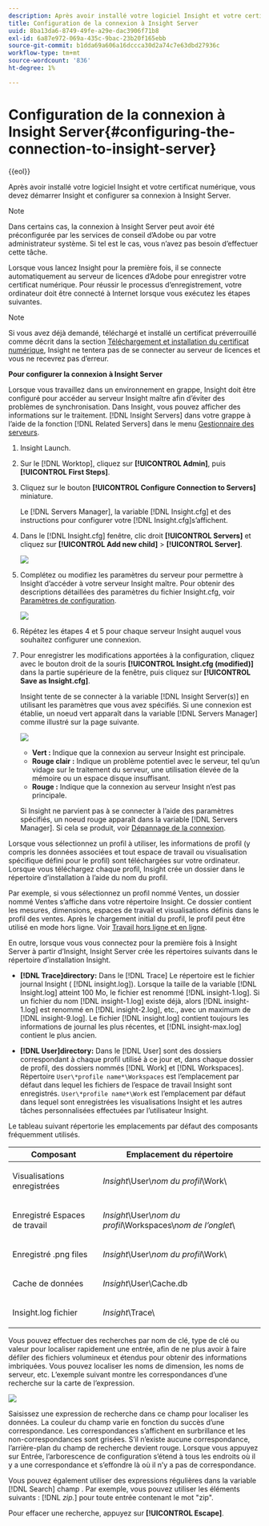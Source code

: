 ```yaml
---
description: Après avoir installé votre logiciel Insight et votre certificat numérique, vous devez démarrer Insight et configurer sa connexion à Insight Server.
title: Configuration de la connexion à Insight Server
uuid: 8ba13da6-8749-49fe-a29e-dac3906f71b8
exl-id: 6a87e972-069a-435c-9bac-23b20f165ebb
source-git-commit: b1dda69a606a16dccca30d2a74c7e63dbd27936c
workflow-type: tm+mt
source-wordcount: '836'
ht-degree: 1%

---
```


# Configuration de la connexion à Insight Server{#configuring-the-connection-to-insight-server}

{{eol}}

Après avoir installé votre logiciel Insight et votre certificat numérique, vous devez démarrer Insight et configurer sa connexion à Insight Server.

>[!NOTE]
>
>Dans certains cas, la connexion à Insight Server peut avoir été préconfigurée par les services de conseil d’Adobe ou par votre administrateur système. Si tel est le cas, vous n’avez pas besoin d’effectuer cette tâche.

Lorsque vous lancez Insight pour la première fois, il se connecte automatiquement au serveur de licences d’Adobe pour enregistrer votre certificat numérique. Pour réussir le processus d’enregistrement, votre ordinateur doit être connecté à Internet lorsque vous exécutez les étapes suivantes.

>[!NOTE]
>
>Si vous avez déjà demandé, téléchargé et installé un certificat préverrouillé comme décrit dans la section [Téléchargement et installation du certificat numérique](../../../home/c-install-insight/install-setup/c-dgtl-crtf.md#topic-fed3b44e472c4e4ca6dd5852af14cdb9), Insight ne tentera pas de se connecter au serveur de licences et vous ne recevrez pas d’erreur.

**Pour configurer la connexion à Insight Server**

Lorsque vous travaillez dans un environnement en grappe, Insight doit être configuré pour accéder au serveur Insight maître afin d’éviter des problèmes de synchronisation. Dans Insight, vous pouvez afficher des informations sur le traitement. [!DNL Insight Servers] dans votre grappe à l’aide de la fonction [!DNL Related Servers] dans le menu [Gestionnaire des serveurs](https://experienceleague.adobe.com/docs/data-workbench/using/client/admin-ui/c-svrs-mgr.html).

1. Insight Launch.
1. Sur le [!DNL Worktop], cliquez sur **[!UICONTROL Admin]**, puis **[!UICONTROL First Steps]**.

1. Cliquez sur le bouton **[!UICONTROL Configure Connection to Servers]** miniature.

   Le [!DNL Servers Manager], la variable [!DNL Insight.cfg] et des instructions pour configurer votre [!DNL Insight.cfg]s’affichent.

1. Dans le [!DNL Insight.cfg] fenêtre, clic droit **[!UICONTROL Servers]** et cliquez sur **[!UICONTROL Add new child]** > **[!UICONTROL Server]**.

   ![](assets/cfg_Workstation_AddChild.png)

1. Complétez ou modifiez les paramètres du serveur pour permettre à Insight d’accéder à votre serveur Insight maître. Pour obtenir des descriptions détaillées des paramètres du fichier Insight.cfg, voir [Paramètres de configuration](https://experienceleague.adobe.com/docs/data-workbench/using/client/c-insght-config-param.html).

   ![](assets/cfg_Workstation_AddServer.png)

1. Répétez les étapes 4 et 5 pour chaque serveur Insight auquel vous souhaitez configurer une connexion.
1. Pour enregistrer les modifications apportées à la configuration, cliquez avec le bouton droit de la souris **[!UICONTROL Insight.cfg (modified)]** dans la partie supérieure de la fenêtre, puis cliquez sur **[!UICONTROL Save as Insight.cfg]**.

   Insight tente de se connecter à la variable [!DNL Insight Server(s)] en utilisant les paramètres que vous avez spécifiés. Si une connexion est établie, un noeud vert apparaît dans la variable [!DNL Servers Manager] comme illustré sur la page suivante.

   ![](assets/vis_SysStat_RedGreenDots.png)

   * **Vert :** Indique que la connexion au serveur Insight est principale.
   * **Rouge clair :** Indique un problème potentiel avec le serveur, tel qu’un vidage sur le traitement du serveur, une utilisation élevée de la mémoire ou un espace disque insuffisant.
   * **Rouge :** Indique que la connexion au serveur Insight n’est pas principale.

   Si Insight ne parvient pas à se connecter à l’aide des paramètres spécifiés, un noeud rouge apparaît dans la variable [!DNL Servers Manager]. Si cela se produit, voir [Dépannage de la connexion](../../../home/c-install-insight/install-setup/t-conn-trbsh.md#task-034e588c5ce04c4a8f6d0097364d3b2b).

<!--
c_dir_crt_setup.xml
-->

Lorsque vous sélectionnez un profil à utiliser, les informations de profil (y compris les données associées et tout espace de travail ou visualisation spécifique défini pour le profil) sont téléchargées sur votre ordinateur. Lorsque vous téléchargez chaque profil, Insight crée un dossier dans le répertoire d’installation à l’aide du nom du profil.

Par exemple, si vous sélectionnez un profil nommé Ventes, un dossier nommé Ventes s’affiche dans votre répertoire Insight. Ce dossier contient les mesures, dimensions, espaces de travail et visualisations définis dans le profil des ventes. Après le chargement initial du profil, le profil peut être utilisé en mode hors ligne. Voir [Travail hors ligne et en ligne](https://experienceleague.adobe.com/docs/data-workbench/using/client/c-off-on.html).

En outre, lorsque vous vous connectez pour la première fois à Insight Server à partir d’Insight, Insight Server crée les répertoires suivants dans le répertoire d’installation Insight.

* **[!DNL Trace]directory:** Dans le [!DNL Trace] Le répertoire est le fichier journal Insight ( [!DNL insight.log]). Lorsque la taille de la variable [!DNL Insight.log] atteint 100 Mo, le fichier est renommé [!DNL insight-1.log]. Si un fichier du nom [!DNL insight-1.log] existe déjà, alors [!DNL insight-1.log] est renommé en [!DNL insight-2.log], etc., avec un maximum de [!DNL insight-9.log]. Le fichier [!DNL insight.log] contient toujours les informations de journal les plus récentes, et [!DNL insight-max.log] contient le plus ancien.

* **[!DNL User]directory:** Dans le [!DNL User] sont des dossiers correspondant à chaque profil utilisé à ce jour et, dans chaque dossier de profil, des dossiers nommés [!DNL Work] et [!DNL Workspaces]. Répertoire `User\*profile name*\Workspaces` est l’emplacement par défaut dans lequel les fichiers de l’espace de travail Insight sont enregistrés. `User\*profile name*\Work` est l’emplacement par défaut dans lequel sont enregistrées les visualisations Insight et les autres tâches personnalisées effectuées par l’utilisateur Insight.

Le tableau suivant répertorie les emplacements par défaut des composants fréquemment utilisés.

<table id="table_0254A8C25AF5400F89F87A242746D07E"> 
 <thead> 
  <tr> 
   <th colname="col1" class="entry"> Composant </th> 
   <th colname="col2" class="entry"> Emplacement du répertoire </th> 
  </tr>
 </thead>
 <tbody> 
  <tr> 
   <td colname="col1"> <p>Visualisations enregistrées </p> </td> 
   <td colname="col2"> <p><i>Insight</i>\User\<i>nom du profil</i>\Work\ </p> </td> 
  </tr> 
  <tr> 
   <td colname="col1"> <p>Enregistré <span class="wintitle"> Espaces de travail</span> </p> </td> 
   <td colname="col2"> <p><i>Insight</i>\User\<i>nom du profil</i>\Workspaces\<i>nom de l’onglet</i>\ </p> </td> 
  </tr> 
  <tr> 
   <td colname="col1"> <p>Enregistré<span class="filepath"> .png</span> files </p> </td> 
   <td colname="col2"> <p><i>Insight</i>\User\<i>nom du profil</i>\Work\ </p> </td> 
  </tr> 
  <tr> 
   <td colname="col1"> <p>Cache de données </p> </td> 
   <td colname="col2"> <p><i>Insight</i>\User\Cache.db </p> </td> 
  </tr> 
  <tr> 
   <td colname="col1"> <p><span class="filepath"> Insight.log</span> fichier </p> </td> 
   <td colname="col2"> <p><i>Insight</i>\Trace\ </p> </td> 
  </tr> 
 </tbody> 
</table>

<!--
c_config_file_ent.xml
-->

Vous pouvez effectuer des recherches par nom de clé, type de clé ou valeur pour localiser rapidement une entrée, afin de ne plus avoir à faire défiler des fichiers volumineux et étendus pour obtenir des informations imbriquées. Vous pouvez localiser les noms de dimension, les noms de serveur, etc. L’exemple suivant montre les correspondances d’une recherche sur la carte de l’expression.

![](assets/cfg_search.PNG)

Saisissez une expression de recherche dans ce champ pour localiser les données. La couleur du champ varie en fonction du succès d’une correspondance. Les correspondances s’affichent en surbrillance et les non-correspondances sont grisées. S’il n’existe aucune correspondance, l’arrière-plan du champ de recherche devient rouge. Lorsque vous appuyez sur Entrée, l’arborescence de configuration s’étend à tous les endroits où il y a une correspondance et s’effondre là où il n’y a pas de correspondance.

Vous pouvez également utiliser des expressions régulières dans la variable [!DNL Search] champ . Par exemple, vous pouvez utiliser les éléments suivants : [!DNL *zip.*] pour toute entrée contenant le mot &quot;zip&quot;.

Pour effacer une recherche, appuyez sur **[!UICONTROL Escape]**.
